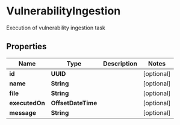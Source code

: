 

# VulnerabilityIngestion

Execution of vulnerability ingestion task

## Properties

Name | Type | Description | Notes
------------ | ------------- | ------------- | -------------
**id** | **UUID** |  |  [optional]
**name** | **String** |  |  [optional]
**file** | **String** |  |  [optional]
**executedOn** | **OffsetDateTime** |  |  [optional]
**message** | **String** |  |  [optional]



